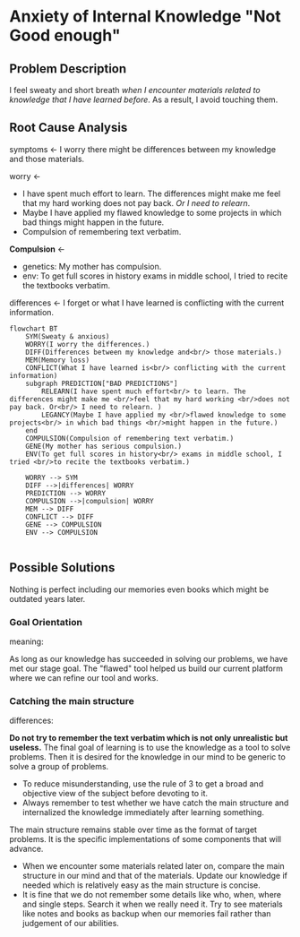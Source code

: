 # Anxiety of Internal Knowledge "Not Good enough"

## Problem Description

I feel sweaty and short breath *when I encounter materials related to knowledge that I have learned before*. As a result, I avoid touching them.

## Root Cause Analysis

symptoms <- I worry there might be differences between my knowledge and those materials. 

worry <-
	
- I have spent much effort to learn. The differences might make me feel that my hard working does not pay back. *Or I need to relearn*. 
- Maybe I have applied my flawed knowledge to some projects in which bad things might happen in the future.
- Compulsion of remembering text verbatim.  

**Compulsion** <- 

- genetics: My mother has compulsion.
- env: To get full scores in history exams in middle school, I tried to  recite the textbooks verbatim.

differences <- I forget or what I have learned is conflicting with the current information.
  
```mermaid
flowchart BT
	SYM(Sweaty & anxious)
    WORRY(I worry the differences.)
    DIFF(Differences between my knowledge and<br/> those materials.)
	MEM(Memory loss)
	CONFLICT(What I have learned is<br/> conflicting with the current information)
	subgraph PREDICTION["BAD PREDICTIONS"]
	    RELEARN(I have spent much effort<br/> to learn. The differences might make me <br/>feel that my hard working <br/>does not pay back. Or<br/> I need to relearn. )
	    LEGANCY(Maybe I have applied my <br/>flawed knowledge to some projects<br/> in which bad things <br/>might happen in the future.)
	end    
	COMPULSION(Compulsion of remembering text verbatim.)
	GENE(My mother has serious compulsion.)
	ENV(To get full scores in history<br/> exams in middle school, I tried <br/>to recite the textbooks verbatim.)
	
	WORRY --> SYM
	DIFF -->|differences| WORRY
    PREDICTION --> WORRY
    COMPULSION -->|compulsion| WORRY
    MEM --> DIFF
    CONFLICT --> DIFF
    GENE --> COMPULSION
    ENV --> COMPULSION
	
```


## Possible Solutions

Nothing is perfect including our memories even books which might be outdated years later.

### Goal Orientation 

meaning:

As long as our knowledge has succeeded in solving our problems, we have met our stage goal. The "flawed" tool helped us build our current platform where we can refine our tool and works. 

### Catching the main structure

differences:

**Do not try to remember the text verbatim which is not only unrealistic but useless.** The final goal of learning is to use the knowledge as a tool to solve problems. Then it is desired for the knowledge in our mind to be generic to solve a group of problems. 

- To reduce misunderstanding, use the rule of 3 to get a broad and objective view of the subject before devoting to it. 
- Always remember to test whether we have catch the main structure and internalized the knowledge immediately after learning something. 

The main structure remains stable over time as the format of target problems. It is the specific implementations of some components that will advance.
 
- When we encounter some materials related later on, compare the main structure in our mind and that of the materials. Update our knowledge if needed which is relatively easy as the main structure is concise. 
- It is fine that we do not remember some details like who, when, where and single steps. Search it when we really need it. Try to see materials like notes and books as backup when our memories fail rather than judgement of our abilities. 


<!--stackedit_data:
eyJoaXN0b3J5IjpbMTIyMTc0Mjg0MiwtMTMzNTUyMTk2OF19
-->